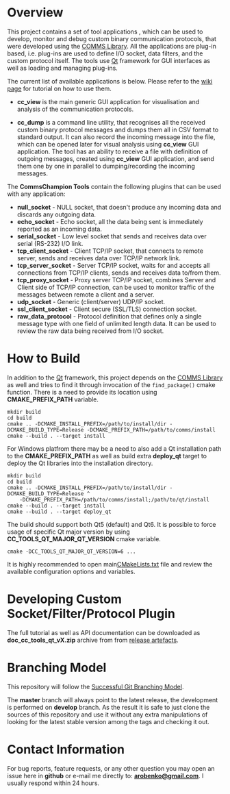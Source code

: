 # Overview
This project contains a set of tool applications , which can be used to
develop, monitor and debug custom binary communication protocols, that were
developed using the [COMMS Library](https://github.com/commschamp/comms). 
All the applications are plug-in based, i.e. plug-ins are used to define 
I/O socket, data filters, and the custom protocol itself. The tools
use [Qt](http://www.qt.io/) framework for GUI interfaces as well as loading
and managing plug-ins.

The current list of available applications is below. Please refer to the
[wiki page](https://github.com/commschamp/cc_tools_qt/wiki/How-to-Use-CommsChampion-Tools)
for tutorial on how to use them.

- **cc_view** is the main generic GUI application for visualisation and analysis of the
communication protocols.  

- **cc_dump** is a command line utility, that recognises all the received
custom binary protocol messages and dumps them all in CSV format to standard output.
It can also record the incoming message into the file, which can be opened
later for visual analysis using **cc_view** GUI application. 
The tool has an ability to receive a file with definition of outgoing messages, 
created using **cc_view** GUI application, and send them one by one 
in parallel to dumping/recording the incoming messages.

The **CommsChampion Tools** contain the following
plugins that can be used with any application:

- **null_socket** - NULL socket, that doesn't produce any incoming data and
discards any outgoing data.
- **echo_socket** - Echo socket, all the data being sent is immediately reported
as an incoming data.
- **serial_socket** - Low level socket that sends and receives data over serial
(RS-232) I/O link.
- **tcp_client_socket** - Client TCP/IP socket, that connects to remote 
server, sends and receives data over TCP/IP network link.
- **tcp_server_socket** - Server TCP/IP socket, waits for and accepts all
connections from TCP/IP clients, sends and receives data to/from them.
- **tcp_proxy_socket** - Proxy server TCP/IP socket, combines Server and Client
side of TCP/IP connection, can be used to monitor traffic of the messages between
remote a client and a server.
- **udp_socket** - Generic (client/server) UDP/IP socket.
- **ssl_client_socket** - Client secure (SSL/TLS) connection socket.
- **raw_data_protocol** - Protocol definition that defines only a single message
type with one field of unlimited length data. It can be used to review the
raw data being received from I/O socket.

# How to Build
In addition to the [Qt](http://www.qt.io/) framework, this project depends on the 
[COMMS Library](https://github.com/commschamp/comms) as well and tries 
to find it through invocation of the `find_package()` cmake function. There is a need to 
provide its location using **CMAKE_PREFIX_PATH** variable.
```
mkdir build
cd build
cmake .. -DCMAKE_INSTALL_PREFIX=/path/to/install/dir -DCMAKE_BUILD_TYPE=Release -DCMAKE_PREFIX_PATH=/path/to/comms/install
cmake --build . --target install
```

For Windows platfrom there may be a need to also add a Qt installation path to the **CMAKE_PREFIX_PATH** as 
well as build extra **deploy_qt** target to deploy the Qt libraries into the installation directory.
```
mkdir build
cd build
cmake .. -DCMAKE_INSTALL_PREFIX=/path/to/install/dir -DCMAKE_BUILD_TYPE=Release ^
    -DCMAKE_PREFIX_PATH=/path/to/comms/install;/path/to/qt/install
cmake --build . --target install
cmake --build . --target deploy_qt    
```

The build should support both Qt5 (default) and Qt6. It is possible to force usage of 
specific Qt major version by using **CC_TOOLS_QT_MAJOR_QT_VERSION** cmake variable.
```
cmake -DCC_TOOLS_QT_MAJOR_QT_VERSION=6 ...
```

It is highly recommended to open main[CMakeLists.txt](CMakeLists.txt) file and review the available
configuration options and variables.

# Developing Custom Socket/Filter/Protocol Plugin
The full tutorial as well as API documentation can be downloaded as
**doc_cc_tools_qt_vX.zip** archive from
from [release artefacts](https://github.com/commschamp/cc_tools_qt/releases).

# Branching Model
This repository will follow the 
[Successful Git Branching Model](http://nvie.com/posts/a-successful-git-branching-model/).

The **master** branch will always point to the latest release, the
development is performed on **develop** branch. As the result it is safe
to just clone the sources of this repository and use it without
any extra manipulations of looking for the latest stable version among the tags and
checking it out.

# Contact Information
For bug reports, feature requests, or any other question you may open an issue
here in **github** or e-mail me directly to: **arobenko@gmail.com**. I usually
respond within 24 hours.
